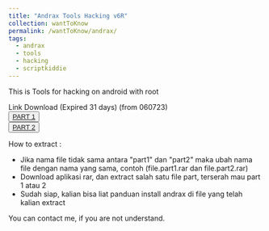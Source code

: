 ```yaml
---
title: "Andrax Tools Hacking v6R"
collection: wantToKnow
permalink: /wantToKnow/andrax/
tags:
  - andrax
  - tools
  - hacking
  - scriptkiddie
---
```


This is Tools for hacking on android with root

Link Download (Expired 31 days) (from 060723)
<br>
<button class="btn-82"><a href="https://anonymfile.com/2q54l/andrxv6rpart1-2.rar"><span>PART 1</span></a></button>
<br>
<button class="btn-82"><a href="https://anonfiles.com/KbU6Ja7dy2"><span>PART 2</span></a></button>
<br>

How to extract :
- Jika nama file tidak sama antara "part1" dan "part2" maka ubah nama file dengan nama yang sama, contoh (file.part1.rar dan file.part2.rar)
- Download aplikasi rar, dan extract salah satu file part, terserah mau part 1 atau 2
- Sudah siap, kalian bisa liat panduan install andrax di file yang telah kalian extract

You can contact me, if you are not understand.
